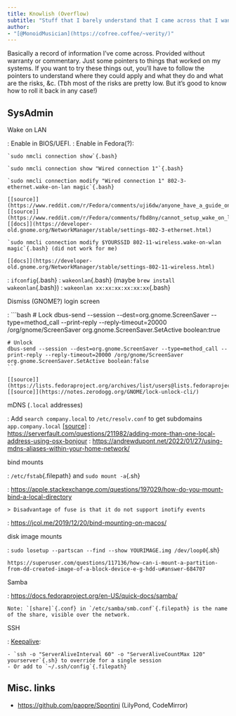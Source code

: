```yaml
---
title: Knowlish (Overflow)
subtitle: "Stuff that I barely understand that I came across that I want to keep around"
author:
- "[@MonoidMusician](https://cofree.coffee/~verity/)"
---
```


Basically a record of information Iʼve come across.
Provided without warranty or commentary.
Just some pointers to things that worked on my systems.
If you want to try these things out, youʼll have to follow the pointers to understand where they could apply and what they do and what are the risks, &c.
(Tbh most of the risks are pretty low.
But itʼs good to know how to roll it back in any case!)

## SysAdmin

Wake on LAN

:   Enable in BIOS/UEFI.
:   Enable in Fedora(?):

    `sudo nmcli connection show`{.bash}

    `sudo nmcli connection show "Wired connection 1"`{.bash}

    `sudo nmcli connection modify "Wired connection 1" 802-3-ethernet.wake-on-lan magic`{.bash}

    [[source]](https://www.reddit.com/r/Fedora/comments/uji6dw/anyone_have_a_guide_on_how_to_activate_wake_on/) [[source]](https://www.reddit.com/r/Fedora/comments/fbd8ny/cannot_setup_wake_on_lan_on_fedora_31/)
    [[docs]](https://developer-old.gnome.org/NetworkManager/stable/settings-802-3-ethernet.html)

    `sudo nmcli connection modify $YOURSSID 802-11-wireless.wake-on-wlan magic`{.bash} (did not work for me)

    [[docs]](https://developer-old.gnome.org/NetworkManager/stable/settings-802-11-wireless.html)
:   `ifconfig`{.bash}
:   `wakeonlan`{.bash}
    (maybe `brew install wakeonlan`{.bash})
:   `wakeonlan xx:xx:xx:xx:xx:xx`{.bash}

Dismiss (GNOME?) login screen

:   ```bash
    # Lock
    dbus-send --session --dest=org.gnome.ScreenSaver --type=method_call --print-reply --reply-timeout=20000 /org/gnome/ScreenSaver org.gnome.ScreenSaver.SetActive boolean:true

    # Unlock
    dbus-send --session --dest=org.gnome.ScreenSaver --type=method_call --print-reply --reply-timeout=20000 /org/gnome/ScreenSaver org.gnome.ScreenSaver.SetActive boolean:false
    ```

    [[source]](https://lists.fedoraproject.org/archives/list/users@lists.fedoraproject.org/thread/P2QR5N763BU56VN4MWLL7ABBVJBTBXJB/)
    [[source]](https://notes.zerodogg.org/GNOME/lock-unlock-cli/)

mDNS (`.local` addresses)

:   Add `search company.local` to `/etc/resolv.conf` to get subdomains `app.company.local` [[source]](https://www.reddit.com/r/Fedora/comments/19eeeo6/enabling_mdns_on_fedora_39_still_doesnt_work/)
:   https://serverfault.com/questions/211982/adding-more-than-one-local-address-using-osx-bonjour
:   https://andrewdupont.net/2022/01/27/using-mdns-aliases-within-your-home-network/

bind mounts

:   `/etc/fstab`{.filepath} and `sudo mount -a`{.sh}

:   https://apple.stackexchange.com/questions/197029/how-do-you-mount-bind-a-local-directory

    > Disadvantage of fuse is that it do not support inotify events
:   https://jcol.me/2019/12/20/bind-mounting-on-macos/

disk image mounts

:   `sudo losetup --partscan --find --show YOURIMAGE.img /dev/loop0`{.sh}

    https://superuser.com/questions/117136/how-can-i-mount-a-partition-from-dd-created-image-of-a-block-device-e-g-hdd-u#answer-684707

Samba

:   https://docs.fedoraproject.org/en-US/quick-docs/samba/

    Note: `[share]`{.conf} in `/etc/samba/smb.conf`{.filepath} is the name of the share, visible over the network.

SSH

:   [Keepalive](https://superuser.com/questions/699676/how-to-prevent-ssh-from-disconnecting-if-its-been-idle-for-a-while):

    - `ssh -o "ServerAliveInterval 60" -o "ServerAliveCountMax 120" yourserver`{.sh} to override for a single session
    - Or add to `~/.ssh/config`{.filepath}

## Misc. links

- https://github.com/paopre/Spontini (LilyPond, CodeMirror)

